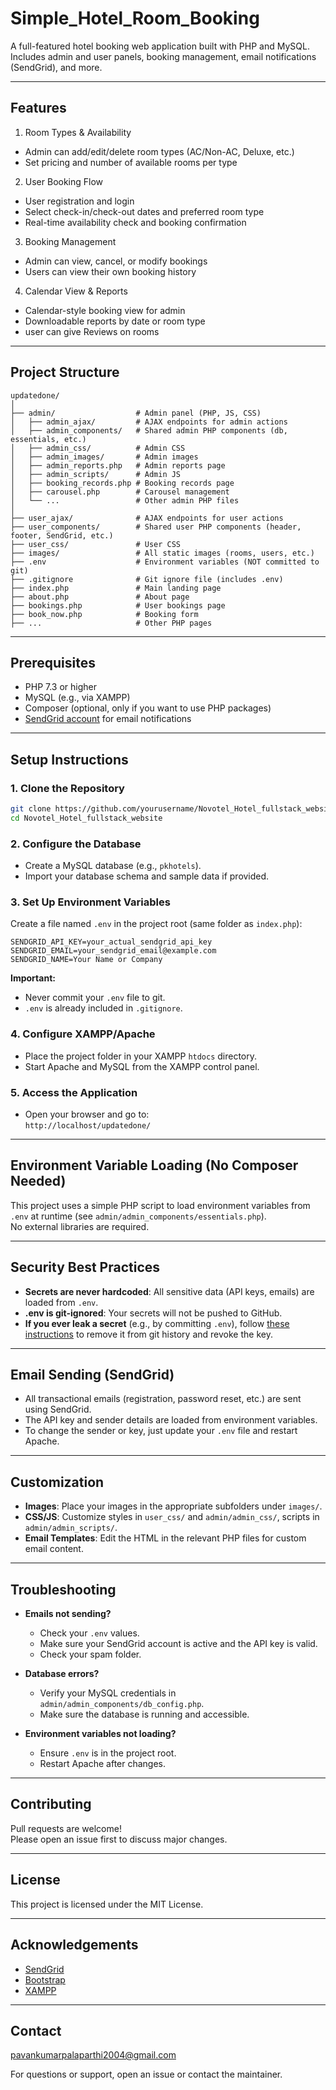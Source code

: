 # Simple_Hotel_Room_Booking

A full-featured hotel booking web application built with PHP and MySQL.  
Includes admin and user panels, booking management, email notifications (SendGrid), and more.

---

## Features

1. Room Types & Availability
- Admin can add/edit/delete room types (AC/Non-AC, Deluxe, etc.)
- Set pricing and number of available rooms per type
2. User Booking Flow
- User registration and login
- Select check-in/check-out dates and preferred room type
- Real-time availability check and booking confirmation
3. Booking Management
- Admin can view, cancel, or modify bookings
- Users can view their own booking history
4. Calendar View & Reports
- Calendar-style booking view for admin
- Downloadable reports by date or room type
- user can give Reviews on rooms 
---

## Project Structure

```
updatedone/
│
├── admin/                  # Admin panel (PHP, JS, CSS)
│   ├── admin_ajax/         # AJAX endpoints for admin actions
│   ├── admin_components/   # Shared admin PHP components (db, essentials, etc.)
│   ├── admin_css/          # Admin CSS
│   ├── admin_images/       # Admin images
│   ├── admin_reports.php   # Admin reports page
│   ├── admin_scripts/      # Admin JS
│   ├── booking_records.php # Booking records page
│   ├── carousel.php        # Carousel management
│   └── ...                 # Other admin PHP files
│
├── user_ajax/              # AJAX endpoints for user actions
├── user_components/        # Shared user PHP components (header, footer, SendGrid, etc.)
├── user_css/               # User CSS
├── images/                 # All static images (rooms, users, etc.)
├── .env                    # Environment variables (NOT committed to git)
├── .gitignore              # Git ignore file (includes .env)
├── index.php               # Main landing page
├── about.php               # About page
├── bookings.php            # User bookings page
├── book_now.php            # Booking form
├── ...                     # Other PHP pages
```

---

## Prerequisites

- PHP 7.3 or higher
- MySQL (e.g., via XAMPP)
- Composer (optional, only if you want to use PHP packages)
- [SendGrid account](https://sendgrid.com/) for email notifications

---

## Setup Instructions

### 1. **Clone the Repository**

```sh
git clone https://github.com/yourusername/Novotel_Hotel_fullstack_website.git
cd Novotel_Hotel_fullstack_website
```

### 2. **Configure the Database**

- Create a MySQL database (e.g., `pkhotels`).
- Import your database schema and sample data if provided.

### 3. **Set Up Environment Variables**

Create a file named `.env` in the project root (same folder as `index.php`):

```
SENDGRID_API_KEY=your_actual_sendgrid_api_key
SENDGRID_EMAIL=your_sendgrid_email@example.com
SENDGRID_NAME=Your Name or Company
```

**Important:**  
- Never commit your `.env` file to git.  
- `.env` is already included in `.gitignore`.

### 4. **Configure XAMPP/Apache**

- Place the project folder in your XAMPP `htdocs` directory.
- Start Apache and MySQL from the XAMPP control panel.

### 5. **Access the Application**

- Open your browser and go to:  
  `http://localhost/updatedone/`

---

## Environment Variable Loading (No Composer Needed)

This project uses a simple PHP script to load environment variables from `.env` at runtime (see `admin/admin_components/essentials.php`).  
No external libraries are required.

---

## Security Best Practices

- **Secrets are never hardcoded**: All sensitive data (API keys, emails) are loaded from `.env`.
- **.env is git-ignored**: Your secrets will not be pushed to GitHub.
- **If you ever leak a secret** (e.g., by committing `.env`), follow [these instructions](https://docs.github.com/en/code-security/secret-scanning/removing-a-credential-from-history) to remove it from git history and revoke the key.

---

## Email Sending (SendGrid)

- All transactional emails (registration, password reset, etc.) are sent using SendGrid.
- The API key and sender details are loaded from environment variables.
- To change the sender or key, just update your `.env` file and restart Apache.

---

## Customization

- **Images**: Place your images in the appropriate subfolders under `images/`.
- **CSS/JS**: Customize styles in `user_css/` and `admin/admin_css/`, scripts in `admin/admin_scripts/`.
- **Email Templates**: Edit the HTML in the relevant PHP files for custom email content.

---

## Troubleshooting

- **Emails not sending?**
  - Check your `.env` values.
  - Make sure your SendGrid account is active and the API key is valid.
  - Check your spam folder.

- **Database errors?**
  - Verify your MySQL credentials in `admin/admin_components/db_config.php`.
  - Make sure the database is running and accessible.

- **Environment variables not loading?**
  - Ensure `.env` is in the project root.
  - Restart Apache after changes.

---

## Contributing

Pull requests are welcome!  
Please open an issue first to discuss major changes.

---

## License

This project is licensed under the MIT License.

---

## Acknowledgements

- [SendGrid](https://sendgrid.com/)
- [Bootstrap](https://getbootstrap.com/)
- [XAMPP](https://www.apachefriends.org/)

---

## Contact
pavankumarpalaparthi2004@gmail.com


For questions or support, open an issue or contact the maintainer. 
